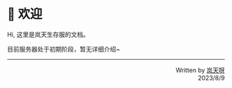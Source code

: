 # 👋 欢迎
Hi, 这里是岚天生存服的文档。

目前服务器处于初期阶段，暂无详细介绍~

---
<p align="right">
    Written by <a href="https://space.bilibili.com/355877984?from=search" target="_blank">岚天呀</a>
        <br>
    2023/8/9
</p>
